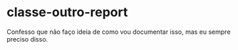 # classe-outro-report

Confesso que não faço ideia de como vou documentar isso, mas eu sempre preciso disso.
